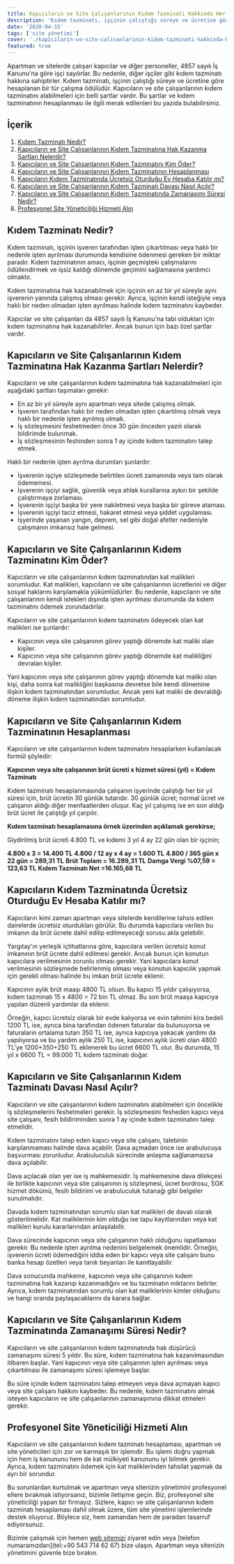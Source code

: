 ```yaml
---
title: Kapıcıların ve Site Çalışanlarının Kıdem Tazminatı Hakkında Her Şey
description: 'Kıdem tazminatı, işçinin çalıştığı süreye ve ücretine göre hesaplanan bir tür çalışma ödülüdür.'
date: '2020-04-15'
tags: ['site yönetimi']
cover: './kapicilarin-ve-site-calisanlarinin-kidem-tazminati-hakkinda-her-sey.jpg'
featured: true
---
```


Apartman ve sitelerde çalışan kapıcılar ve diğer personeller, 4857 sayılı İş Kanunu'na göre işçi sayılırlar. Bu nedenle, diğer işçiler gibi kıdem tazminatı hakkına sahiptirler. Kıdem tazminatı, işçinin çalıştığı süreye ve ücretine göre hesaplanan bir tür çalışma ödülüdür. Kapıcıların ve site çalışanlarının kıdem tazminatını alabilmeleri için belli şartlar vardır. Bu şartlar ve kıdem tazminatının hesaplanması ile ilgili merak edilenleri bu yazıda bulabilirsiniz.

## İçerik

1. [Kıdem Tazminatı Nedir?](#kidem-tazminati-nedir)
2. [Kapıcıların ve Site Çalışanlarının Kıdem Tazminatına Hak Kazanma Şartları Nelerdir?](#kapicilarin-ve-site-calisanlarinin-kidem-tazminatina-hak-kazanma-sartlari-nelerdir)
3. [Kapıcıların ve Site Çalışanlarının Kıdem Tazminatını Kim Öder?](#kapicilarin-ve-site-calisanlarinin-kidem-tazminatini-kim-oder)
4. [Kapıcıların ve Site Çalışanlarının Kıdem Tazminatının Hesaplanması](#kapicilarin-ve-site-calisanlarinin-kidem-tazminatinin-hesaplanmasi)
5. [Kapıcıların Kıdem Tazminatında Ücretsiz Oturduğu Ev Hesaba Katılır mı?](#kapicilarin-kidem-tazminatinda-ucretsiz-oturdugu-ev-hesaba-katilir-mi)
6. [Kapıcıların ve Site Çalışanlarının Kıdem Tazminatı Davası Nasıl Açılır?](#kapicilarin-ve-site-calisanlarinin-kidem-tazminati-davasi-nasil-acilir)
7. [Kapıcıların ve Site Çalışanlarının Kıdem Tazminatında Zamanaşımı Süresi Nedir?](#kapicilarin-ve-site-calisanlarinin-kidem-tazminatinda-zamanasimi-suresi-nedir)
8. [Profesyonel Site Yöneticiliği Hizmeti Alın](#profesyonel-site-yoneticiliği-hizmeti-alin)

## <a id="kidem-tazminati-nedir">Kıdem Tazminatı Nedir?</a>

Kıdem tazminatı, işçinin işveren tarafından işten çıkartılması veya haklı bir nedenle işten ayrılması durumunda kendisine ödenmesi gereken bir miktar paradır. Kıdem tazminatının amacı, işçinin geçmişteki çalışmalarını ödüllendirmek ve işsiz kaldığı dönemde geçimini sağlamasına yardımcı olmaktır.

Kıdem tazminatına hak kazanabilmek için işçinin en az bir yıl süreyle aynı işverenin yanında çalışmış olması gerekir. Ayrıca, işçinin kendi isteğiyle veya haklı bir neden olmadan işten ayrılması halinde kıdem tazminatını kaybeder.

Kapıcılar ve site çalışanları da 4857 sayılı İş Kanunu'na tabi oldukları için kıdem tazminatına hak kazanabilirler. Ancak bunun için bazı özel şartlar vardır.

## <a id="kapicilarin-ve-site-calisanlarinin-kidem-tazminatina-hak-kazanma-sartlari-nelerdir">Kapıcıların ve Site Çalışanlarının Kıdem Tazminatına Hak Kazanma Şartları Nelerdir?</a>

Kapıcıların ve site çalışanlarının kıdem tazminatına hak kazanabilmeleri için aşağıdaki şartları taşımaları gerekir:

- En az bir yıl süreyle aynı apartman veya sitede çalışmış olmak.
- İşveren tarafından haklı bir neden olmadan işten çıkartılmış olmak veya haklı bir nedenle işten ayrılmış olmak.
- İş sözleşmesini feshetmeden önce 30 gün önceden yazılı olarak bildirimde bulunmak.
- İş sözleşmesinin feshinden sonra 1 ay içinde kıdem tazminatını talep etmek.

Haklı bir nedenle işten ayrılma durumları şunlardır:

- İşverenin işçiye sözleşmede belirtilen ücreti zamanında veya tam olarak ödememesi.
- İşverenin işçiyi sağlık, güvenlik veya ahlak kurallarına aykırı bir şekilde çalıştırmaya zorlaması.
- İşverenin işçiyi başka bir yere nakletmesi veya başka bir göreve ataması.
- İşverenin işçiyi taciz etmesi, hakaret etmesi veya şiddet uygulaması.
- İşyerinde yaşanan yangın, deprem, sel gibi doğal afetler nedeniyle çalışmanın imkansız hale gelmesi.

## <a id="kapicilarin-ve-site-calisanlarinin-kidem-tazminatini-kim-oder">Kapıcıların ve Site Çalışanlarının Kıdem Tazminatını Kim Öder?</a>

Kapıcıların ve site çalışanlarının kıdem tazminatından kat malikleri sorumludur. Kat malikleri, kapıcıların ve site çalışanlarının ücretlerini ve diğer sosyal haklarını karşılamakla yükümlüdürler. Bu nedenle, kapıcıların ve site çalışanlarının kendi istekleri dışında işten ayrılması durumunda da kıdem tazminatını ödemek zorundadırlar.

Kapıcıların ve site çalışanlarının kıdem tazminatını ödeyecek olan kat malikleri ise şunlardır:

- Kapıcının veya site çalışanının görev yaptığı dönemde kat maliki olan kişiler.
- Kapıcının veya site çalışanının görev yaptığı dönemde kat malikliğini devralan kişiler.

Yani kapıcının veya site çalışanının görev yaptığı dönemde kat maliki olan kişi, daha sonra kat malikliğini başkasına devretse bile kendi dönemine ilişkin kıdem tazminatından sorumludur. Ancak yeni kat maliki de devraldığı döneme ilişkin kıdem tazminatından sorumludur.

## <a id="kapicilarin-ve-site-calisanlarinin-kidem-tazminatinin-hesaplanmasi">Kapıcıların ve Site Çalışanlarının Kıdem Tazminatının Hesaplanması</a>

Kapıcıların ve site çalışanlarının kıdem tazminatını hesaplarken kullanılacak formül şöyledir:

**Kapıcının veya site çalışanının brüt ücreti x hizmet süresi (yıl) = Kıdem Tazminatı**

Kıdem tazminatı hesaplanmasında çalışanın işyerinde çalıştığı her bir yıl süresi için, brüt ücretin 30 günlük tutarıdır. 30 günlük ücret; normal ücret ve çalışanın aldığı diğer menfaatlerden oluşur. Kaç yıl çalışmış ise en son aldığı brüt ücret ile çalıştığı yıl çarpılır.

**Kıdem tazminatı hesaplamasına örnek üzerinden açıklamak gerekirse;**

Giydirilmiş brüt ücreti 4.800 TL ve kıdemi 3 yıl 4 ay 22 gün olan bir işçinin;

**4.800 x 3 = 14.400 TL**
**4.800 / 12 ay x 4 ay = 1.600 TL**
**4.800 / 365 gün x 22 gün = 289,31 TL**
**Brüt Toplam = 16.289,31 TL**
**Damga Vergi %07,59 = 123,63 TL**
**Kıdem Tazminatı Net =16.165,68 TL**

## <a id="kapicilarin-kidem-tazminatinda-ucretsiz-oturdugu-ev-hesaba-katilir-mi">Kapıcıların Kıdem Tazminatında Ücretsiz Oturduğu Ev Hesaba Katılır mı?</a>

Kapıcıların kimi zaman apartman veya sitelerde kendilerine tahsis edilen dairelerde ücretsiz oturdukları görülür. Bu durumda kapıcılara verilen bu imkanın da brüt ücrete dahil edilip edilmeyeceği sorusu akla gelebilir.

Yargıtay'ın yerleşik içtihatlarına göre, kapıcılara verilen ücretsiz konut imkanının brüt ücrete dahil edilmesi gerekir. Ancak bunun için konutun kapıcılara verilmesinin zorunlu olması gerekir. Yani kapıcılara konut verilmesinin sözleşmede belirlenmiş olması veya konutun kapıcılık yapmak için gerekli olması halinde bu imkan brüt ücrete eklenir.

Kapıcının aylık brüt maaşı 4800 TL olsun. Bu kapıcı 15 yıldır çalışıyorsa, kıdem tazminatı 15 x 4800 = 72 bin TL olmaz. Bu son brüt maaşa kapıcıya yapılan düzenli yardımlar da eklenir.

Örneğin, kapıcı ücretsiz olarak bir evde kalıyorsa ve evin tahmini kira bedeli 1200 TL ise, ayrıca bina tarafından ödenen faturalar da bulunuyorsa ve faturaların ortalama tutarı 350 TL ise, ayrıca kapıcıya yakacak yardımı da yapılıyorsa ve bu yardım aylık 250 TL ise, kapıcının aylık ücreti olan 4800 TL'ye 1200+350+250 TL eklenerek bu ücret 6600 TL olur. Bu durumda, 15 yıl x 6600 TL = 99.000 TL kıdem tazminatı doğar.

## <a id="kapicilarin-ve-site-calisanlarinin-kidem-tazminati-davasi-nasil-acilir">Kapıcıların ve Site Çalışanlarının Kıdem Tazminatı Davası Nasıl Açılır?</a>

Kapıcıların ve site çalışanlarının kıdem tazminatını alabilmeleri için öncelikle iş sözleşmelerini feshetmeleri gerekir. İş sözleşmesini fesheden kapıcı veya site çalışanı, fesih bildiriminden sonra 1 ay içinde kıdem tazminatını talep etmelidir.

Kıdem tazminatını talep eden kapıcı veya site çalışanı, talebinin karşılanmaması halinde dava açabilir. Dava açmadan önce ise arabulucuya başvurması zorunludur. Arabuluculuk sürecinde anlaşma sağlanamazsa dava açılabilir.

Dava açılacak olan yer ise iş mahkemesidir. İş mahkemesine dava dilekçesi ile birlikte kapıcının veya site çalışanının iş sözleşmesi, ücret bordrosu, SGK hizmet dökümü, fesih bildirimi ve arabuluculuk tutanağı gibi belgeler sunulmalıdır.

Davada kıdem tazminatından sorumlu olan kat malikleri de davalı olarak gösterilmelidir. Kat maliklerinin kim olduğu ise tapu kayıtlarından veya kat malikleri kurulu kararlarından anlaşılabilir.

Dava sürecinde kapıcının veya site çalışanının haklı olduğunu ispatlaması gerekir. Bu nedenle işten ayrılma nedenini belgelemek önemlidir. Örneğin, işverenin ücreti ödemediğini iddia eden bir kapıcı veya site çalışanı bunu banka hesap özetleri veya tanık beyanları ile kanıtlayabilir.

Dava sonucunda mahkeme, kapıcının veya site çalışanının kıdem tazminatına hak kazanıp kazanmadığını ve bu tazminatın miktarını belirler. Ayrıca, kıdem tazminatından sorumlu olan kat maliklerinin kimler olduğunu ve hangi oranda paylaşacaklarını da karara bağlar.

## <a id="kapicilarin-ve-site-calisanlarinin-kidem-tazminatinda-zamanasimi-suresi-nedir">Kapıcıların ve Site Çalışanlarının Kıdem Tazminatında Zamanaşımı Süresi Nedir?</a>

Kapıcıların ve site çalışanlarının kıdem tazminatında hak düşürücü zamanaşımı süresi 5 yıldır. Bu süre, kıdem tazminatına hak kazanılmasından itibaren başlar. Yani kapıcının veya site çalışanının işten ayrılması veya çıkartılması ile zamanaşımı süresi işlemeye başlar.

Bu süre içinde kıdem tazminatını talep etmeyen veya dava açmayan kapıcı veya site çalışanı hakkını kaybeder. Bu nedenle, kıdem tazminatını almak isteyen kapıcıların ve site çalışanlarının zamanaşımına dikkat etmeleri gerekir.

## <a id="profesyonel-site-yoneticiliği-hizmeti-alin">Profesyonel Site Yöneticiliği Hizmeti Alın</a>

Kapıcıların ve site çalışanlarının kıdem tazminatı hesaplaması, apartman ve site yöneticileri için zor ve karmaşık bir işlemdir. Bu işlemi doğru yapmak için hem iş kanununu hem de kat mülkiyeti kanununu iyi bilmek gerekir. Ayrıca, kıdem tazminatını ödemek için kat maliklerinden tahsilat yapmak da ayrı bir sorundur.

Bu sorunlardan kurtulmak ve apartman veya sitenizin yönetimini profesyonel ellere bırakmak istiyorsanız, bizimle iletişime geçin. Biz, profesyonel site yöneticiliği yapan bir firmayız. Sizlere, kapıcı ve site çalışanlarının kıdem tazminatı hesaplaması dahil olmak üzere, tüm site yönetimi işlemlerinde destek oluyoruz. Böylece siz, hem zamandan hem de paradan tasarruf ediyorsunuz.

Bizimle çalışmak için hemen [web sitemizi](https://bursaintegralyonetim.com) ziyaret edin veya [telefon numaramızdan](tel:+90 543 714 62 67) bize ulaşın. Apartman veya sitenizin yönetimini güvenle bize bırakın.
